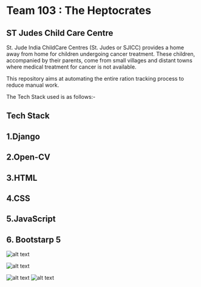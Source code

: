 # Team 103 : The Heptocrates
## ST Judes Child Care Centre
St. Jude India ChildCare Centres (St. Judes or SJICC) provides a home away from home for children undergoing cancer treatment. These children, accompanied by their parents, come from small villages and distant towns where medical treatment for cancer is not available.







This repository aims at automating the entire ration tracking process to reduce manual work.

The Tech Stack used is as follows:-
## Tech Stack

## 1.Django
## 2.Open-CV 
## 3.HTML
## 4.CSS 
## 5.JavaScript
## 6. Bootstarp 5


![alt text](https://github.com/cfgmum22/team-103/blob/master/flowchart.png?raw=true)

![alt text](https://github.com/cfgmum22/team-103/blob/master/arch.png?raw=true)

![alt text](https://github.com/cfgmum22/team-103/blob/master/ss.jpeg?raw=true)
![alt text](https://github.com/cfgmum22/team-103/blob/master/ssf.png?raw=true)

